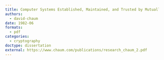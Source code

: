 ```yaml
---
title: Computer Systems Established, Maintained, and Trusted by Mutually Suspicious Groups
authors:
  - david-chaum
date: 1982-06
formats:
  - pdf
categories:
  - cryptography
doctype: dissertation
external: https://www.chaum.com/publications/research_chaum_2.pdf
---
```

